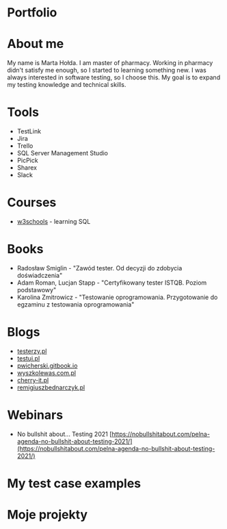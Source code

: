 # Portfolio

# About me
My name is Marta Hołda. I am master of pharmacy. Working in pharmacy didn't satisfy me enough, so I started to learning something new. I was always interested in software testing, so I choose this. My goal is to expand my testing knowledge and technical skills. 

# Tools
* TestLink
* Jira
* Trello
* SQL Server Management Studio
* PicPick
* Sharex
* Slack

# Courses
* [w3schools](w3schools.com) - learning SQL

# Books
* Radosław Smiglin -  "Zawód tester. Od decyzji do zdobycia doświadczenia"
* Adam Roman, Lucjan Stapp - "Certyfikowany tester ISTQB. Poziom podstawowy"
* Karolina Zmitrowicz - "Testowanie oprogramowania. Przygotowanie do egzaminu z testowania oprogramowania"

# Blogs
* [testerzy.pl](testerzy.pl)
* [testuj.pl](testuj.pl)
* [pwicherski.gitbook.io](pwicherski.gitbook.io)
* [wyszkolewas.com.pl](wyszkolewas.com.pl)
* [cherry-it.pl](cherry-it.pl)
* [remigiuszbednarczyk.pl](remigiuszbednarczyk.pl)

# Webinars
* No bullshit about... Testing 2021 [https://nobullshitabout.com/pelna-agenda-no-bullshit-about-testing-2021/](https://nobullshitabout.com/pelna-agenda-no-bullshit-about-testing-2021/)

# My test case examples

# Moje projekty
